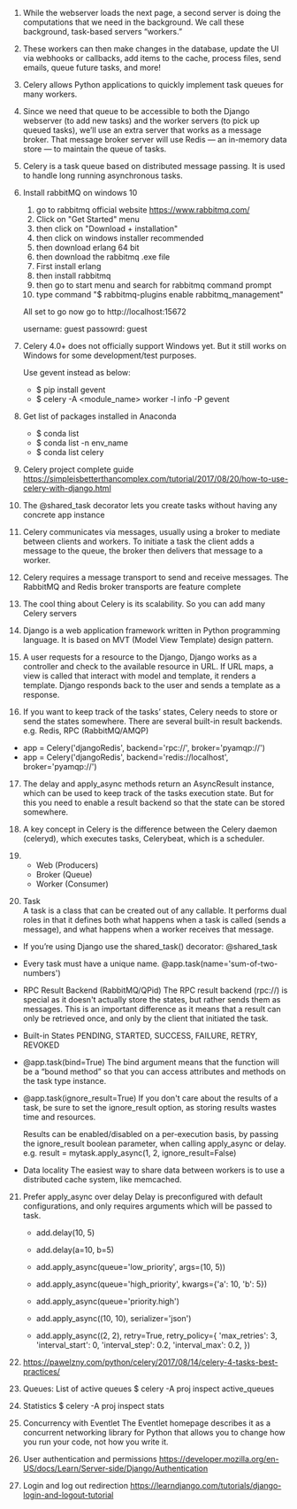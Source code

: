 1. While the webserver loads the next page, a second server is doing the computations that we need in the background.
We call these background, task-based servers “workers.”

2. These workers can then make changes in the database, update the UI via webhooks or callbacks, add items to the cache, process files, send emails, queue future tasks, and more!

3. Celery allows Python applications to quickly implement task queues for many workers.

4. Since we need that queue to be accessible to both the Django webserver (to add new tasks) and the worker servers (to pick up queued tasks), we’ll use an extra server that works as a message broker.
That message broker server will use Redis — an in-memory data store — to maintain the queue of tasks.

5. Celery is a task queue based on distributed message passing. It is used to handle long running asynchronous tasks.

6. Install rabbitMQ on windows 10 <br>
	1. go to rabbitmq official website https://www.rabbitmq.com/
	2. Click on "Get Started" menu
	3. then click on "Download + installation"
	4. then click on windows installer recommended 
	5. then download erlang 64 bit
	6. then download the rabbitmq .exe file
	7. First install erlang 
	8. then install rabbitmq
	9. then go to start menu and search for rabbitmq command prompt
	10. type command "$ rabbitmq-plugins enable rabbitmq_management"

	All set to go now go to http://localhost:15672

	username: guest
	passowrd: guest 


7. Celery 4.0+ does not officially support Windows yet. But it still works on Windows for some development/test purposes.

	Use gevent instead as below: <br>
	* $ pip install gevent
	* $ celery -A <module_name> worker -l info -P gevent

8. Get list of packages installed in Anaconda
	* $ conda list
	* $ conda list -n env_name
	* $ conda list celery

9. Celery project complete guide
https://simpleisbetterthancomplex.com/tutorial/2017/08/20/how-to-use-celery-with-django.html

10. The @shared_task decorator lets you create tasks without having any concrete app instance

11. Celery communicates via messages, usually using a broker to mediate between clients and workers. To initiate a task the client adds a message to the queue, the broker then delivers that message to a worker.

12. Celery requires a message transport to send and receive messages. The RabbitMQ and Redis broker transports are feature complete

13. The cool thing about Celery is its scalability. So you can add many Celery servers

14. Django is a web application framework written in Python programming language. It is based on MVT (Model View Template) design pattern.

15. A user requests for a resource to the Django, Django works as a controller and check to the available resource in URL.
If URL maps, a view is called that interact with model and template, it renders a template.
Django responds back to the user and sends a template as a response.

16. If you want to keep track of the tasks’ states, Celery needs to store or send the states somewhere. There are several built-in result backends. e.g. Redis, RPC (RabbitMQ/AMQP)
* app = Celery('djangoRedis', backend='rpc://', broker='pyamqp://')
* app = Celery('djangoRedis', backend='redis://localhost', broker='pyamqp://')

17. The delay and apply_async methods return an AsyncResult instance, which can be used to keep track of the tasks execution state. But for this you need to enable a result backend so that the state can be stored somewhere.

18. A key concept in Celery is the difference between the Celery daemon (celeryd), which executes tasks, Celerybeat, which is a scheduler.

19.	* Web (Producers)
	* Broker (Queue)
	* Worker (Consumer)

20. Task <br>
A task is a class that can be created out of any callable. It performs dual roles in that it defines both what happens when a task is called (sends a message), and what happens when a worker receives that message.
* If you’re using Django use the shared_task() decorator:  	@shared_task
* Every task must have a unique name.				@app.task(name='sum-of-two-numbers')
* RPC Result Backend (RabbitMQ/QPid) 
	The RPC result backend (rpc://) is special as it doesn't actually store the states, but rather sends them as messages. This is an important difference as it means that a result can only be retrieved once, and only by the client that initiated the task.
* Built-in States
	PENDING, STARTED, SUCCESS, FAILURE, RETRY, REVOKED
* @app.task(bind=True)
	The bind argument means that the function will be a “bound method” so that you can access attributes and methods on the task type instance.
* @app.task(ignore_result=True)
	If you don't care about the results of a task, be sure to set the ignore_result option, as storing results wastes time and resources.

	Results can be enabled/disabled on a per-execution basis, by passing the ignore_result boolean parameter, when calling apply_async or delay. 
	e.g. result = mytask.apply_async(1, 2, ignore_result=False)
* Data locality
	The easiest way to share data between workers is to use a distributed cache system, like memcached.

21. Prefer apply_async over delay
	Delay is preconfigured with default configurations, and only requires arguments which will be passed to task.
	* add.delay(10, 5)
	* add.delay(a=10, b=5)

	* add.apply_async(queue='low_priority', args=(10, 5))
	* add.apply_async(queue='high_priority', kwargs={'a': 10, 'b': 5})
	* add.apply_async(queue='priority.high')
	* add.apply_async((10, 10), serializer='json')
	* add.apply_async((2, 2), retry=True, retry_policy={
							'max_retries': 3,
							'interval_start': 0,
							'interval_step': 0.2,
							'interval_max': 0.2,
							})

22. https://pawelzny.com/python/celery/2017/08/14/celery-4-tasks-best-practices/

23. Queues: List of active queues
	$ celery -A proj inspect active_queues

24. Statistics
	$ celery -A proj inspect stats

25. Concurrency with Eventlet
	The Eventlet homepage describes it as a concurrent networking library for Python that allows you to change how you run your code, not how you write it.

26. User authentication and permissions
	https://developer.mozilla.org/en-US/docs/Learn/Server-side/Django/Authentication

27. Login and log out redirection
	https://learndjango.com/tutorials/django-login-and-logout-tutorial